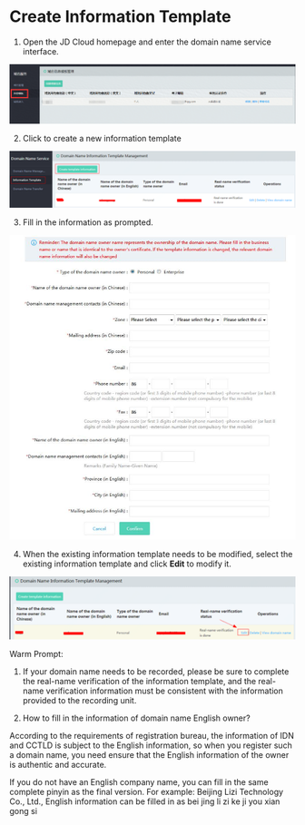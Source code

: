 # Create Information Template

1. Open the JD Cloud homepage and enter the domain name service interface.

![image](https://github.com/jdcloudcom/cn/blob/edit/documentation/Domain-Name-&-License/Image-Domain/moban1.png)

2. Click to create a new information template

![image](../../../../../image/Domain-Name/xinximoban1.png)

3. Fill in the information as prompted.

![image](../../../../../image/Domain-Name/xinximoban2.png)
 
4. When the existing information template needs to be modified, select the existing information template and click **Edit** to modify it.

![image](../../../../../image/Domain-Name/xinximoban3.png)


Warm Prompt:

1. If your domain name needs to be recorded, please be sure to complete the real-name verification of the information template, and the real-name verification information must be consistent with the information provided to the recording unit.

2. How to fill in the information of domain name English owner?

According to the requirements of registration bureau, the information of IDN and CCTLD is subject to the English information, so when you register such a domain name, you need ensure that the English information of the owner is authentic and accurate.

If you do not have an English company name, you can fill in the same complete pinyin as the final version. For example: Beijing Lizi Technology Co., Ltd., English information can be filled in as bei jing li zi ke ji you xian gong si


